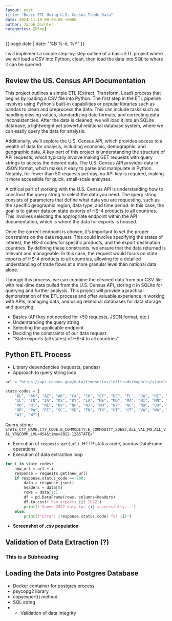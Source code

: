 ```yaml
---
layout: post
title: "Basic ETL Using U.S. Census Trade Data"
date: 2024-11-19 09:50:00 +0000
author: Jacob Dichter
categories: [blog]
---
```

<span class="date" style="padding-top: 0px; margin-top: 0px;">{{ page.date | date: "%B %-d, %Y" }}</span>

I will implement a simple step-by-step outline of a basic ETL project where we will load a CSV into Python, clean, then load the data into SQLite where it can be queried.

## Review the US. Census API Documentation


This project outlines a simple ETL (Extract, Transform, Load) process that begins by loading a CSV file into Python. The first step in the ETL pipeline involves using Python’s built-in capabilities or popular libraries such as pandas to clean and preprocess the data. This can include tasks such as handling missing values, standardizing date formats, and correcting data inconsistencies. After the data is cleaned, we will load it into an SQLite database, a lightweight yet powerful relational database system, where we can easily query the data for analysis.

Additionally, we’ll explore the U.S. Census API, which provides access to a wealth of data for analysis, including economic, demographic, and geographic data. A key part of this project is understanding the structure of API requests, which typically involve making GET requests with query strings to access the desired data. The U.S. Census API provides data in JSON format, which makes it easy to parse and manipulate in Python. Notably, for fewer than 50 requests per day, no API key is required, making it more accessible for quick, small-scale analyses.

A critical part of working with the U.S. Census API is understanding how to construct the query string to select the data you need. The query string consists of parameters that define what data you are requesting, such as the specific geographic region, data type, and time period. In this case, the goal is to gather data on state exports of HS-4 products to all countries. This involves selecting the appropriate endpoint within the API documentation, which is where the data for exports is housed.

Once the correct endpoint is chosen, it’s important to set the proper constraints on the data request. This could involve specifying the states of interest, the HS-4 codes for specific products, and the export destination countries. By defining these constraints, we ensure that the data returned is relevant and manageable. In this case, the request would focus on state exports of HS-4 products to all countries, allowing for a detailed understanding of trade flows at a more granular level than national data alone.

Through this process, we can combine the cleaned data from our CSV file with real-time data pulled from the U.S. Census API, storing it in SQLite for querying and further analysis. This project will provide a practical demonstration of the ETL process and offer valuable experience in working with APIs, managing data, and using relational databases for data storage and querying.

- Basics (API key not needed for <50 requests, JSON format, etc.)
- Understanding the query string
- Selecting the applicable endpoint
- Deciding the constraints of our data request
- "State exports (all states) of HS-4 to all countries"

## Python ETL Process

- Library dependencies (requests, pandas)
- Approach to query string loop
  
```python
url = "https://api.census.gov/data/timeseries/intltrade/exports/statehs?get=OUR_QUERY_STRING"

state_codes = [
    "AL", "AK", "AZ", "AR", "CA", "CO", "CT", "DE", "FL", "GA", "HI", "ID", 
    "IL", "IN", "IA", "KS", "KY", "LA", "ME", "MD", "MA", "MI", "MN", "MS", 
    "MO", "MT", "NE", "NV", "NH", "NJ", "NM", "NY", "NC", "ND", "OH", "OK", 
    "OR", "PA", "RI", "SC", "SD", "TN", "TX", "UT", "VT", "VA", "WA", "WV", 
    "WI", "WY"]
```

Query string: ```STATE,CTY_NAME,CTY_CODE,E_COMMODITY,E_COMMODITY_SDESC,ALL_VAL_MO,ALL_VAL_YR&COMM_LVL=HS4&time=2022-12&STATE="```

- Execution of ```requests.get(url)```, HTTP status code, pandas DataFrame operations
- Execution of data extraction loop
  
```python
for i in state_codes:
    new_url = url + i
    response = requests.get(new_url)
    if response.status_code == 200:
        data = response.json()
        headers = data[0]
        rows = data[1:]
        df = pd.DataFrame(rows, columns=headers)
        df.to_csv(f'hs4_exports_{i}_2022')
        print(f'Saved 2022 data for {i} successfully...')
    else:
        print(f"Error: {response.status.code} for {i}")
```

- **Screenshot of .csv population**

## Validation of Data Extraction (?)

### This is a Subheading

## Loading the Data into Postgres Database

- Docker container for postgres process
- psycopg2 library
- copyexpert() method
- SQL string
- - Validation of data integrity
